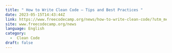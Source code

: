 ```yaml
---
title: " How to Write Clean Code – Tips and Best Practices "
date: 2023-05-15T14:43:44Z
link: https://www.freecodecamp.org/news/how-to-write-clean-code/?utm_medium=RSS&utm_source=news.12bit.vn
site: www.freecodecamp.org/news
language: English
category:
  -  Clean Code 
draft: false
---
```

